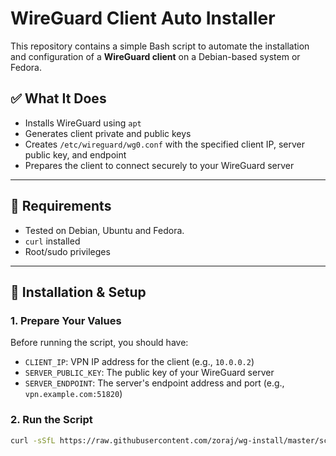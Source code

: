 # WireGuard Client Auto Installer

This repository contains a simple Bash script to automate the installation and configuration of a **WireGuard client** on a Debian-based system or Fedora.

## ✅ What It Does

- Installs WireGuard using `apt`
- Generates client private and public keys
- Creates `/etc/wireguard/wg0.conf` with the specified client IP, server public key, and endpoint
- Prepares the client to connect securely to your WireGuard server

---

## 🔧 Requirements

- Tested on Debian, Ubuntu and Fedora.
- `curl` installed
- Root/sudo privileges

---

## 🚀 Installation & Setup

### 1. Prepare Your Values

Before running the script, you should have:

- `CLIENT_IP`: VPN IP address for the client (e.g., `10.0.0.2`)
- `SERVER_PUBLIC_KEY`: The public key of your WireGuard server
- `SERVER_ENDPOINT`: The server's endpoint address and port (e.g., `vpn.example.com:51820`)

### 2. Run the Script

```bash
curl -sSfL https://raw.githubusercontent.com/zoraj/wg-install/master/script.sh | bash -s -- <CLIENT_IP> <SERVER_PUBLIC_KEY> <SERVER_ENDPOINT>

